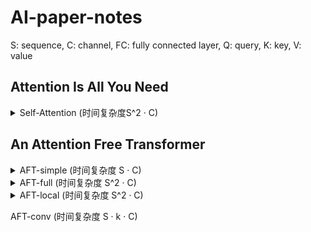 # AI-paper-notes
S: sequence, C: channel, FC: fully connected layer, Q: query, K: key, V: value

## Attention Is All You Need
<details>
  <summary>Self-Attention (时间复杂度S^2 · C)</summary>
  
  -	给出输入X [S, C]
  -	通过3个FC将X线性变换为Q [S, C], K [S, C], V [S, C]
  -	对于S中的每个元素s，用对应的Ks与所有序列元素的V求点积，然后通过SoftMax得到s对S中每个元素的注意力。
  -	注意求完点积后要除以根号C进行缩放再过SoftMax，原因如下：
    - 假设Q K中向量的元素都是相互独立的均值为 0，方差为 1 的随机变量，点积的均值为0，方差为C。若某个点积过大会导致其余点积在SoftMax处的梯度很小，不利于网络收敛。
  -	利用注意力加权V求和得到s的响应，最后用FC对响应做线性变换得到输出
  ```python
  # Given X [S, C]
  Q, K, V = fc1(X), fc2(X), fc3(X)  # [S, C]
  A = Q @ K.T  # [S, S]
  A = (A / √C).softmax(dim=-1)  # [S, S]
  R = A @ V  # [S, C]
  O = fc4(R)  # [S, C]
  ```

</details>

## An Attention Free Transformer
<details>
  <summary>AFT-simple (时间复杂度 S · C)</summary>
    
  -	给出输入X [S, C]
  -	通过3个FC将X线性变换为Q [S, C], K [S, C], V [S, C]
  -	直接对K做SoftMax得到全局注意力图，并加权求和V得到全局响应。对于每个s，利用对应的Qs对全局响应做通道维度的缩放得到独特的注意力图。
  ```python
  # Given X [S, C]
  Q, K, V = fc1(X), fc2(X), fc3(X)  # [S, C]
  A_global = K.softmax(dim=0)  # [S, C]
  R_global = (A_global * V).sum(dim=0)  # [C]
  R = Q.sigmoid() * R_global  # [S, C]
  O = fc4(R)  # [S, C]
  ```

</details>

<details>
  <summary>AFT-full (时间复杂度 S^2 · C)</summary>
  
  -	增加了可学习的参数W [S, S]作为位置偏差
  -	对K做SoftMax前先加了W，其余部分同AFT-simple
    - W使用了重参技巧：`W = u[S, 128] @ v[128, S]`
  ```python
  # Given X [S, C], W [S, S]
  Q, K, V = fc1(X), fc2(X), fc3(X)  # [S, C]
  R = W.exp() @ (K.exp() * V) / W.exp() @ K.exp()  # [S, C]
  R = Q.sigmoid() * R  # [S, C]
  O = fc4(R)  # [S, C]
  ```

</details>

<details>
  <summary>AFT-local (时间复杂度 S^2 · C)</summary>
  
  - 只训练W中的一部分，其余权重固定为0
  ```python
  # Given X [S, C], W [S, S]
  for i in range(S):
    for j in range(S):
      if abs(i-j) >= K
  Q, K, V = fc1(X), fc2(X), fc3(X)  # [S, C]
  R = W.exp() @ (K.exp() * V) / W.exp() @ K.exp()  # [S, C]
  R = Q.sigmoid() * R  # [S, C]
  O = fc4(R)  # [S, C]
  ```

</details>

AFT-conv (时间复杂度 S · k · C)
